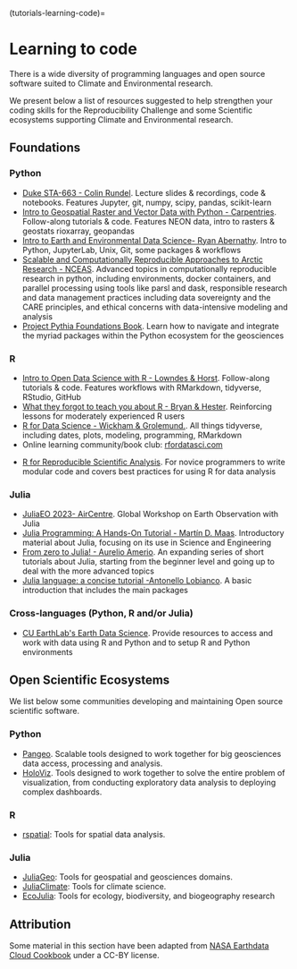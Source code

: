(tutorials-learning-code)=

# Learning to code

There is a wide diversity of programming languages and open source software suited to Climate and Environmental research. 

We present below a list of resources suggested to help strengthen your coding skills for the Reproducibility Challenge and some Scientific ecosystems supporting Climate and Environmental research.

## Foundations

### Python

* [Duke STA-663 - Colin Rundel](https://sta663-sp22.github.io/). Lecture slides & recordings, code & notebooks. Features Jupyter, git, numpy, scipy, pandas, scikit-learn
* [Intro to Geospatial Raster and Vector Data with Python - Carpentries](https://carpentries-incubator.github.io/geospatial-python/). Follow-along tutorials & code. Features NEON data, intro to rasters & geostats rioxarray, geopandas
* [Intro to Earth and Environmental Data Science- Ryan Abernathy](https://earth-env-data-science.github.io/intro.html). Intro to Python, JupyterLab, Unix, Git, some packages & workflows
* [Scalable and Computationally Reproducible Approaches to Arctic Research - NCEAS](https://learning.nceas.ucsb.edu/2023-03-arctic/). Advanced topics in computationally reproducible research in python, including environments, docker containers, and parallel processing using tools like parsl and dask, responsible research and data management practices including data sovereignty and the CARE principles, and ethical concerns with data-intensive modeling and analysis
* [Project Pythia Foundations Book](https://foundations.projectpythia.org/landing-page.html). Learn how to navigate and  integrate the myriad packages within the Python ecosystem for the geosciences

### R

* [Intro to Open Data Science with R - Lowndes & Horst](https://rstudio-conf-2020.github.io/r-for-excel/). Follow-along tutorials & code. Features workflows with RMarkdown, tidyverse, RStudio, GitHub
* [What they forgot to teach you about R - Bryan & Hester](https://rstats.wtf/). Reinforcing lessons for moderately experienced R users
* [R for Data Science - Wickham & Grolemund.](https://r4ds.had.co.nz/). All things tidyverse, including dates, plots, modeling, programming, RMarkdown
* Online learning community/book club: [rfordatasci.com](https://www.rfordatasci.com/)
- [R for Reproducible Scientific Analysis](https://swcarpentry.github.io/r-novice-gapminder/). For novice programmers to write modular code and covers best practices for using R for data analysis

### Julia

- [JuliaEO 2023- AirCentre](https://aircentre.github.io/JuliaEO/). Global Workshop on Earth Observation with Julia
- [Julia Programming: A Hands-On Tutorial -  Martín D. Maas](https://www.matecdev.com/posts/julia-tutorial-science-engineering.html). Introductory material about Julia, focusing on its use in Science and Engineering
- [From zero to Julia! - Aurelio Amerio](https://techytok.com/from-zero-to-julia/). An expanding series of short tutorials about Julia, starting from the beginner level and going up to deal with the more advanced topics
- [Julia language: a concise tutorial -Antonello Lobianco](https://syl1.gitbook.io/julia-language-a-concise-tutorial/). A basic introduction that includes the main packages

### Cross-languages (Python, R and/or Julia)

* [CU EarthLab's Earth Data Science](https://www.earthdatascience.org/). Provide resources to access and work with data using R and Python and to setup R and Python environments

## Open Scientific Ecosystems

We list below some communities developing and maintaining Open source scientific software. 

### Python

- [Pangeo](https://pangeo.io/). Scalable tools designed to work together for big geosciences data access, processing and analysis.
- [HoloViz](https://holoviz.org/). Tools designed to work together to solve the entire problem of visualization, from conducting exploratory data analysis to deploying complex dashboards.

### R

- [rspatial](https://github.com/rspatial): Tools for spatial data analysis. 

### Julia

- [JuliaGeo](https://github.com/JuliaGeo): Tools for geospatial and geosciences domains. 
- [JuliaClimate](https://github.com/JuliaClimate): Tools for climate science.
- [EcoJulia](https://ecojulia.org/): Tools for ecology, biodiversity, and biogeography research 

## Attribution

Some material in this section have been adapted from [NASA Earthdata Cloud Cookbook](https://github.com/NASA-Openscapes/earthdata-cloud-cookbook/tree/main) under a CC-BY license.